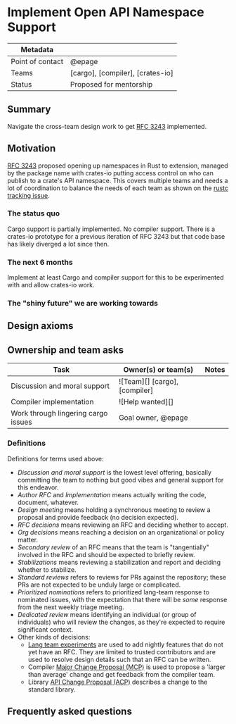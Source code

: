 # Implement Open API Namespace Support


| Metadata         |                                  |
|------------------|----------------------------------|
| Point of contact | @epage                           |
| Teams            | [cargo], [compiler], [crates-io] |
| Status           | Proposed for mentorship          |

## Summary

Navigate the cross-team design work to get [RFC 3243](https://github.com/rust-lang/rfcs/pull/3243) implemented.

## Motivation

[RFC 3243](https://github.com/rust-lang/rfcs/pull/3243) proposed opening up namespaces in Rust to extension,
managed by the package name with crates-io putting access control on who can publish to a crate's API namespace.
This covers multiple teams and needs a lot of coordination to balance the needs of each team as shown on the [rustc tracking issue](https://github.com/rust-lang/rust/issues/122349).

### The status quo

Cargo support is partially implemented.
No compiler support.
There is a crates-io prototype for a previous iteration of RFC 3243 but that code base has likely diverged a lot since then.

### The next 6 months

Implement at least Cargo and compiler support for this to be experimented with and allow crates-io work.

### The "shiny future" we are working towards

## Design axioms

## Ownership and team asks

| Task                                | Owner(s) or team(s)           | Notes |
|-------------------------------------|-------------------------------|-------|
| Discussion and moral support        | ![Team][] [cargo], [compiler] |       |
| Compiler implementation             | ![Help wanted][]              |       |
| Work through lingering cargo issues | Goal owner, @epage            |       |

### Definitions

Definitions for terms used above:

* *Discussion and moral support* is the lowest level offering, basically committing the team to nothing but good vibes and general support for this endeavor.
* *Author RFC* and *Implementation* means actually writing the code, document, whatever.
* *Design meeting* means holding a synchronous meeting to review a proposal and provide feedback (no decision expected).
* *RFC decisions* means reviewing an RFC and deciding whether to accept.
* *Org decisions* means reaching a decision on an organizational or policy matter.
* *Secondary review* of an RFC means that the team is "tangentially" involved in the RFC and should be expected to briefly review.
* *Stabilizations* means reviewing a stabilization and report and deciding whether to stabilize.
* *Standard reviews* refers to reviews for PRs against the repository; these PRs are not expected to be unduly large or complicated.
* *Prioritized nominations* refers to prioritized lang-team response to nominated issues, with the expectation that there will be *some* response from the next weekly triage meeting.
* *Dedicated review* means identifying an individual (or group of individuals) who will review the changes, as they're expected to require significant context.
* Other kinds of decisions:
    * [Lang team experiments](https://lang-team.rust-lang.org/how_to/experiment.html) are used to add nightly features that do not yet have an RFC. They are limited to trusted contributors and are used to resolve design details such that an RFC can be written.
    * Compiler [Major Change Proposal (MCP)](https://forge.rust-lang.org/compiler/mcp.html) is used to propose a 'larger than average' change and get feedback from the compiler team.
    * Library [API Change Proposal (ACP)](https://std-dev-guide.rust-lang.org/development/feature-lifecycle.html) describes a change to the standard library.

## Frequently asked questions
